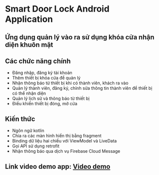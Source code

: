 # Smart Door Lock Android Application
## Ứng dụng quản lý vào ra sử dụng khóa cửa nhận diện khuôn mặt
## Các chức năng chính
- Đăng nhập, đăng ký tài khoản
- Thêm thiết bị khóa cửa để quản lý
- Nhận thông báo từ thiết bị khi có thành viên, khách ra vào
- Quản lý thành viên, đăng ký, chỉnh sửa thông tin thành viên để thiết bị có thể nhận diện
- Quản lý lịch sử và thông báo từ thiết bị
- Điều khiển thiết bị đóng, mở cửa
## Kiến thức
- Ngôn ngữ kotlin
- Chia ra các màn hình hiển thị bằng fragment
- Binding dữ liệu hai chiều với ViewModel và LiveData
- Gọi API sử dụng retrofit
- Nhận thông báo qua dịch vụ Firebase Cloud Message
## Link video demo app: [Video demo](https://youtu.be/n93Xc-_K0-M)
